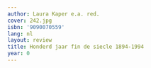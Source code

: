 ```yaml
---
author: Laura Kaper e.a. red.
cover: 242.jpg
isbn: '9090070559'
lang: nl
layout: review
title: Honderd jaar fin de siecle 1894-1994
year: 0
---
```


